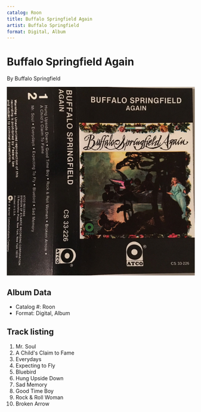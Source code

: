 ```yaml
---
catalog: Roon
title: Buffalo Springfield Again
artist: Buffalo Springfield
format: Digital, Album
---
```


# Buffalo Springfield Again

By Buffalo Springfield

![](../../assets/albumcovers/Buffalo_Springfield-Buffalo_Springfield_Again.png)

## Album Data

- Catalog #: Roon
- Format: Digital, Album


## Track listing


1. Mr. Soul
2. A Child's Claim to Fame
3. Everydays
4. Expecting to Fly
5. Bluebird
6. Hung Upside Down
7. Sad Memory
8. Good Time Boy
9. Rock & Roll Woman
10. Broken Arrow

